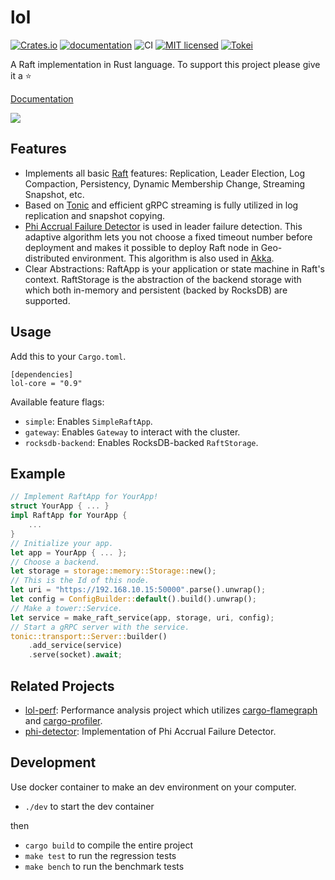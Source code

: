 # lol

[![Crates.io](https://img.shields.io/crates/v/lol-core.svg)](https://crates.io/crates/lol-core)
[![documentation](https://docs.rs/lol-core/badge.svg)](https://docs.rs/lol-core)
![CI](https://github.com/akiradeveloper/lol/workflows/CI/badge.svg)
[![MIT licensed](https://img.shields.io/badge/license-MIT-blue.svg)](https://github.com/akiradeveloper/lol/blob/master/LICENSE)
[![Tokei](https://tokei.rs/b1/github/akiradeveloper/lol)](https://github.com/akiradeveloper/lol)

A Raft implementation in Rust language. To support this project please give it a ⭐

[Documentation](https://akiradeveloper.github.io/lol/)

![](https://user-images.githubusercontent.com/785824/146726060-63b12378-ecb7-49f9-8025-a65dbd37e9b2.jpeg)

## Features

- Implements all basic [Raft](https://raft.github.io/) features: Replication, Leader Election, Log Compaction, Persistency, Dynamic Membership Change, Streaming Snapshot, etc.
- Based on [Tonic](https://github.com/hyperium/tonic) and efficient gRPC streaming is fully utilized in log replication and snapshot copying.
- [Phi Accrual Failure Detector](https://www.computer.org/csdl/proceedings-article/srds/2004/22390066/12OmNvT2phv) is used in leader failure detection. This adaptive algorithm lets you not choose a fixed timeout number before deployment and makes it possible to deploy Raft node in Geo-distributed environment. This algorithm is also used in [Akka](https://akka.io/).
- Clear Abstractions: RaftApp is your application or state machine in Raft's context. RaftStorage is the abstraction of the backend storage with which both in-memory and persistent (backed by RocksDB) are supported.

## Usage

Add this to your `Cargo.toml`.

```
[dependencies]
lol-core = "0.9"
```

Available feature flags:

- `simple`: Enables `SimpleRaftApp`.
- `gateway`: Enables `Gateway` to interact with the cluster.
- `rocksdb-backend`: Enables RocksDB-backed `RaftStorage`.

## Example

```rust
// Implement RaftApp for YourApp!
struct YourApp { ... }
impl RaftApp for YourApp {
    ...
}
// Initialize your app.
let app = YourApp { ... };
// Choose a backend.
let storage = storage::memory::Storage::new();
// This is the Id of this node.
let uri = "https://192.168.10.15:50000".parse().unwrap();
let config = ConfigBuilder::default().build().unwrap();
// Make a tower::Service.
let service = make_raft_service(app, storage, uri, config);
// Start a gRPC server with the service.
tonic::transport::Server::builder()
    .add_service(service)
    .serve(socket).await;
```

## Related Projects

- [lol-perf](https://github.com/akiradeveloper/lol-perf): Performance analysis project which utilizes [cargo-flamegraph](https://github.com/flamegraph-rs/flamegraph)
and [cargo-profiler](https://github.com/svenstaro/cargo-profiler).
- [phi-detector](https://github.com/akiradeveloper/phi-detector): Implementation of Phi Accrual Failure Detector.

## Development

Use docker container to make an dev environment on your computer.

- `./dev` to start the dev container

then

- `cargo build` to compile the entire project
- `make test` to run the regression tests
- `make bench` to run the benchmark tests

